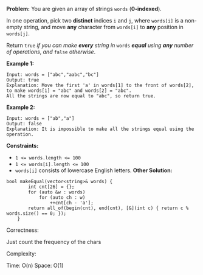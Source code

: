 **Problem:**
You are given an array of strings `words` (**0-indexed**).

In one operation, pick two **distinct** indices `i` and `j`, where `words[i]` is a non-empty string, and move **any** character from `words[i]` to **any** position in `words[j]`.

Return `true` *if you can make **every** string in* `words` ***equal** using **any** number of operations*, *and* `false` *otherwise*.

 

**Example 1:**

```
Input: words = ["abc","aabc","bc"]
Output: true
Explanation: Move the first 'a' in words[1] to the front of words[2],
to make words[1] = "abc" and words[2] = "abc".
All the strings are now equal to "abc", so return true.
```

**Example 2:**

```
Input: words = ["ab","a"]
Output: false
Explanation: It is impossible to make all the strings equal using the operation.
```

 

**Constraints:**

- `1 <= words.length <= 100`
- `1 <= words[i].length <= 100`
- `words[i]` consists of lowercase English letters.
**Other Solution:**
```
bool makeEqual(vector<string>& words) {
        int cnt[26] = {};
        for (auto &w : words)
            for (auto ch : w)
                ++cnt[ch - 'a'];
        return all_of(begin(cnt), end(cnt), [&](int c) { return c % words.size() == 0; });
    }
```
Correctness:

Just count the frequency of the chars

Complexity:

Time: O(n)
Space: O(1)